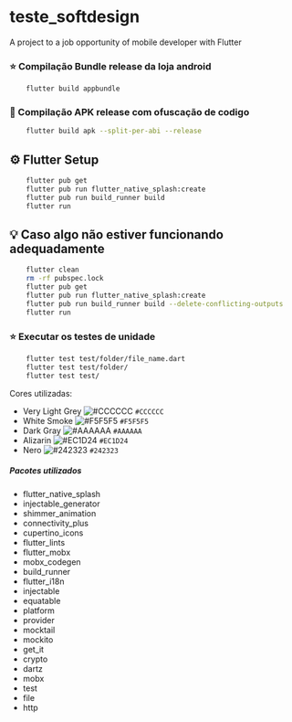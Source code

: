 # teste_softdesign

A project to a job opportunity of mobile developer with Flutter

### :star: Compilação Bundle release da loja android

```sh
    flutter build appbundle
```

### :star2: Compilação APK release com ofuscação de codigo

```sh
    flutter build apk --split-per-abi --release
```

## :gear: Flutter Setup
```sh
    flutter pub get
    flutter pub run flutter_native_splash:create
    flutter pub run build_runner build
    flutter run
```

## :bulb: Caso algo não estiver funcionando adequadamente
```sh
    flutter clean
    rm -rf pubspec.lock
    flutter pub get
    flutter pub run flutter_native_splash:create
    flutter pub run build_runner build --delete-conflicting-outputs
    flutter run
```

### :star: Executar os testes de unidade

```sh
    flutter test test/folder/file_name.dart
    flutter test test/folder/
    flutter test test/
```

Cores utilizadas:

- Very Light Grey ![#CCCCCC](https://via.placeholder.com/15/CCCCCC/000000?text=+) `#CCCCCC`
- White Smoke ![#F5F5F5](https://via.placeholder.com/15/F5F5F5/000000?text=+) `#F5F5F5`
- Dark Gray ![#AAAAAA](https://via.placeholder.com/15/AAAAAA/000000?text=+) `#AAAAAA`
- Alizarin ![#EC1D24](https://via.placeholder.com/15/EC1D24/000000?text=+) `#EC1D24`
- Nero ![#242323](https://via.placeholder.com/15/242323/000000?text=+) `#242323`

##### Pacotes utilizados

<ul>
    <li>flutter_native_splash</li>
    <li>injectable_generator</li>
    <li>shimmer_animation</li>
    <li>connectivity_plus</li>
    <li>cupertino_icons</li>
    <li>flutter_lints</li>
    <li>flutter_mobx</li>
    <li>mobx_codegen</li>
    <li>build_runner</li>
    <li>flutter_i18n</li>
    <li>injectable</li>
    <li>equatable</li>
    <li>platform</li>
    <li>provider</li>
    <li>mocktail</li>
    <li>mockito</li>
    <li>get_it</li>
    <li>crypto</li>
    <li>dartz</li>
    <li>mobx</li>
    <li>test</li>
    <li>file</li>
    <li>http</li>
</ul>